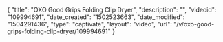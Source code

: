 {
    "title": "OXO Good Grips Folding Clip Dryer",
    "description": "",
    "videoid": "109994691",
    "date_created": "1502523663",
    "date_modified": "1504291436",
    "type": "captivate",
    "layout": "video",
    "url": "\/v\/oxo-good-grips-folding-clip-dryer\/109994691"
}